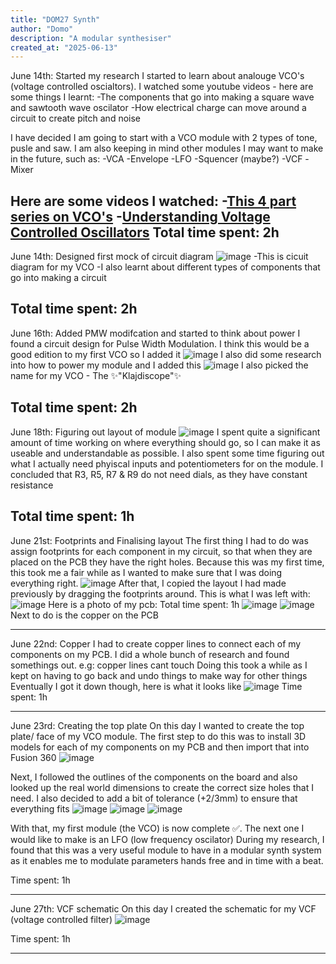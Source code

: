 ```yaml
---
title: "DOM27 Synth"
author: "Domo"
description: "A modular synthesiser"
created_at: "2025-06-13"
---
```

June 14th: Started my research
I started to learn about analouge VCO's (voltage controlled oscialtors). I watched some youtube videos - here are some things I learnt:
-The components that go into making a square wave and sawtooth wave oscilator
-How electrical charge can move around a circuit to create pitch and noise

I have decided I am going to start with a VCO module with 2 types of tone, pusle and saw.
I am also keeping in mind other modules I may want to make in the future, such as:
-VCA
-Envelope
-LFO
-Squencer (maybe?)
-VCF
-Mixer

Here are some videos I watched:
-[This 4 part series on VCO's](https://www.youtube.com/watch?v=QBatvo8bCa4)
-[Understanding Voltage Controlled Oscillators](https://www.youtube.com/watch?v=kuo6Q0LuHNM&t=285s)
Total time spent: 2h
---
June 14th: Designed first mock of circuit diagram
![image](https://github.com/user-attachments/assets/d49c6159-f723-4ca2-8aff-d6fe6d3145dd)
-This is cicuit diagram for my VCO
-I also learnt about different types of components that go into making a circuit

Total time spent: 2h
---
June 16th: Added PMW modifcation and started to think about power
I found a circuit design for Pulse Width Modulation. I think this would be a good edition to my first VCO so I added it
![image](https://github.com/user-attachments/assets/996bc7d3-2a11-4343-816b-0eca4343fc95)
I also did some research into how to power my module and I added this 
![image](https://github.com/user-attachments/assets/7a879222-d634-4c3f-b445-59367e5db896)
I also picked the name for my VCO - The ✨"Klajdiscope"✨

Total time spent: 2h
---
June 18th: Figuring out layout of module
![image](https://github.com/user-attachments/assets/b7e92c2a-2a81-420e-85cf-6ebfada003bd)
I spent quite a significant amount of time working on where everything should go, so I can make it as useable and understandable as possible.
I also spent some time figuring out what I actually need phyiscal inputs and potentiometers for on the module. I concluded that R3, R5, R7 & R9 do not need dials, as they have constant resistance

Total time spent: 1h
---
June 21st: Footprints and Finalising layout
The first thing I had to do was assign footprints for each component in my circuit, so that when they are placed on the PCB they have the right holes. Because this was my first time, this took me a fair while as I wanted to make sure that I was doing everything right.
![image](https://github.com/user-attachments/assets/c6a2bb05-f537-4245-abf3-2664cd728ba4)
After that, I copied the layout I had made previously by dragging the footprints around. This is what I was left with:
![image](https://github.com/user-attachments/assets/9b2bbf0a-86d1-4d3c-ab3f-f8329e38811d)
Here is a photo of my pcb:
Total time spent: 1h
![image](https://github.com/user-attachments/assets/63b05e84-cbb9-4271-9207-5624a767d7f0)
![image](https://github.com/user-attachments/assets/1ac51430-a149-4c26-8193-a3dd4d0f86be)
Next to do is the copper on the PCB

---
June 22nd: Copper
I had to create copper lines to connect each of my components on my PCB. I did a whole bunch of research and found somethings out. e.g: copper lines cant touch
Doing this took a while as I kept on having to go back and undo things to make way for other things
Eventually I got it down though, here is what it looks like 
![image](https://github.com/user-attachments/assets/a552a5fd-6619-418c-bb1d-d92ab20af7c9)
Time spent: 1h

---
June 23rd: Creating the top plate
On this day I wanted to create the top plate/ face of my VCO module.
The first step to do this was to install 3D models for each of my components on my PCB and then import that into Fusion 360
![image](https://github.com/user-attachments/assets/88c39691-42da-438e-877e-5e7cfd7bab7f)

Next, I followed the outlines of the components on the board and also looked up the real world dimensions to create the correct size holes that I need.
I also decided to add a bit of tolerance (+2/3mm) to ensure that everything fits
![image](https://github.com/user-attachments/assets/672f69b0-8b03-4eea-83c2-2a46463bfcd4)
![image](https://github.com/user-attachments/assets/7a0a4bb6-21e0-4910-9c47-87ccc5542395)
![image](https://github.com/user-attachments/assets/4a2e5ed4-ccb7-43aa-a6e6-ab2dfbeac99a)

With that, my first module (the VCO) is now complete ✅. The next one I would like to make is an LFO (low frequency oscilator)
During my research, I found that this was a very useful module to have in a modular synth system as it enables me to modulate parameters hands free and in time with a beat.

Time spent: 1h

---

June 27th: VCF schematic
On this day I created the schematic for my VCF (voltage controlled filter)
![image](https://github.com/user-attachments/assets/2e5aa582-fb8e-484b-9dfa-d36b62a667ef)

Time spent: 1h

---











